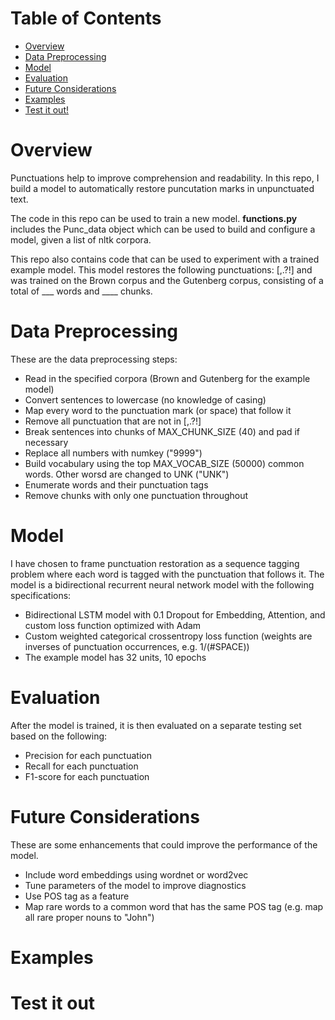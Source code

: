 # Table of Contents  
- [Overview](#Overview) 
- [Data Preprocessing](#Data-Preprocessing)  
- [Model](#Model)  
- [Evaluation](#Evaluation)  
- [Future Considerations](#Future-Considerations)
- [Examples](#Examples)
- [Test it out!](#Test-it-out)



# Overview
Punctuations help to improve comprehension and readability. In this repo, I build a model to automatically restore puncutation marks in unpunctuated text. 

The code in this repo can be used to train a new model. __functions.py__ includes the Punc_data object which can be used to build and configure a model, given a list of nltk corpora. 

This repo also contains code that can be used to experiment with a trained example model. This model restores the following punctuations: [,.?!] and was trained on the Brown corpus and the Gutenberg corpus, consisting of a total of ___ words and ____ chunks.

# Data Preprocessing 
These are the data preprocessing steps: 
- Read in the specified corpora (Brown and Gutenberg for the example model)
- Convert sentences to lowercase (no knowledge of casing)
- Map every word to the punctuation mark (or space) that follow it 
- Remove all punctuation that are not in [,.?!]
- Break sentences into chunks of MAX_CHUNK_SIZE (40) and pad if necessary
- Replace all numbers with numkey ("9999")
- Build vocabulary using the top MAX_VOCAB_SIZE (50000) common words. Other worsd are changed to UNK ("UNK")
- Enumerate words and their punctuation tags  
- Remove chunks with only one punctuation throughout 

# Model 
I have chosen to frame punctuation restoration as a sequence tagging problem where each word is tagged with the punctuation that follows it. The model is a bidirectional recurrent neural network model with the following specifications:
- Bidirectional LSTM model with 0.1 Dropout for Embedding, Attention, and custom loss function optimized with Adam 
- Custom weighted categorical crossentropy loss function (weights are inverses of punctuation occurrences, e.g. 1/(#SPACE))
- The example model has 32 units, 10 epochs

# Evaluation
After the model is trained, it is then evaluated on a separate testing set based on the following:
- Precision for each punctuation 
- Recall for each punctuation 
- F1-score for each punctuation 

# Future Considerations
These are some enhancements that could improve the performance of the model.
- Include word embeddings using wordnet or word2vec
- Tune parameters of the model to improve diagnostics 
- Use POS tag as a feature 
- Map rare words to a common word that has the same POS tag (e.g. map all rare proper nouns to "John")

# Examples 

# Test it out

